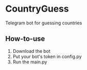 # CountryGuess
Telegram bot for guessing countries

## How-to-use
1. Download the bot
2. Put your bot's token in config.py
3. Run the main.py
